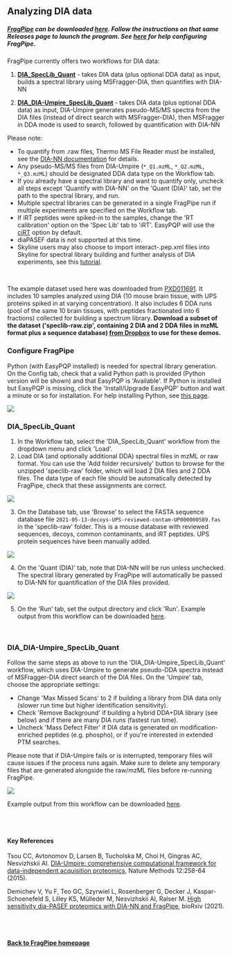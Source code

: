 ## Analyzing DIA data

##### [FragPipe](https://fragpipe.nesvilab.org) can be downloaded [here](https://github.com/Nesvilab/FragPipe/releases). Follow the instructions on that same Releases page to launch the program. See [here](https://fragpipe.nesvilab.org/docs/tutorial_fragpipe.html#configure-fragpipe) for help configuring FragPipe.

FragPipe currently offers two workflows for DIA data:

1) [**DIA_SpecLib_Quant**](https://fragpipe.nesvilab.org/docs/tutorial_DIA.html#dia_speclib_quant) - takes DIA data (plus optional DDA data) as input, builds a spectral library using MSFragger-DIA, then quantifies with DIA-NN

2) [**DIA_DIA-Umpire_SpecLib_Quant**](https://fragpipe.nesvilab.org/docs/tutorial_DIA.html#dia_dia-umpire_speclib_quant) - takes DIA data (plus optional DDA data) as input, DIA-Umpire generates pseudo-MS/MS spectra from the DIA files (instead of direct search with MSFragger-DIA), then MSFragger in DDA mode is used to search, followed by quantification with DIA-NN

Please note:

* To quantify from .raw files, Thermo MS File Reader must be installed, see the [DIA-NN documentation](https://github.com/vdemichev/DiaNN#raw-data-formats) for details.
* Any pseudo-MS/MS files from DIA-Umpire (`*_Q1.mzML`, `*_Q2.mzML`, `*_Q3.mzML`) should be designated DDA data type on the Workflow tab.
* If you already have a spectral library and want to quantify only, uncheck all steps except 'Quantify with DIA-NN' on the 'Quant (DIA)' tab, set the path to the spectral library, and run.
* Multiple spectral libraries can be generated in a single FragPipe run if multiple experiments are specified on the Workflow tab. 
* If iRT peptides were spiked-in to the samples, change the 'RT calibration' option on the 'Spec Lib' tab to 'iRT'. EasyPQP will use the [ciRT](https://www.mcponline.org/article/S1535-9476(20)32633-5/fulltext) option by default.
* diaPASEF data is not supported at this time.
* Skyline users may also choose to import interact-.pep.xml files into Skyline for spectral library building and further analysis of DIA experiments, see this [tutorial](https://fragpipe.nesvilab.org/docs/tutorial_skyline.html).
 

<br>


The example dataset used here was downloaded from [PXD011691](http://proteomecentral.proteomexchange.org/cgi/GetDataset?ID=PXD011691). It includes 10 samples analyzed using DIA (10 mouse brain tissue, with UPS proteins spiked in at varying concentration). It also includes 6 DDA runs (pool of the same 10 brain tissues, with peptides fractionated into 6 fractions) collected for building a spectrum library. **Download a subset of the dataset ('speclib-raw.zip', containing 2 DIA and 2 DDA files in mzML format plus a sequence database) [from Dropbox](https://www.dropbox.com/s/e3uqq42676kb39e/speclib-raw.zip?dl=0) to use for these demos.**


### Configure FragPipe
Python (with EasyPQP installed) is needed for spectral library generation. On the Config tab, check that a valid Python path is provided (Python version will be shown) and that EasyPQP is 'Available'. If Python is installed but EasyPQP is missing, click the 'Install/Upgrade EasyPQP' button and wait a minute or so for installation. For help installing Python, see [this page](https://fragpipe.nesvilab.org/docs/tutorial_setup_fragpipe.html#optional-install-update-or-use-an-already-installed-version-of-python).

![](https://raw.githubusercontent.com/Nesvilab/FragPipe/gh-pages/images/DIA-tutorial_setup.png)
<br>


### DIA_SpecLib_Quant
1. In the Workflow tab, select the 'DIA_SpecLib_Quant' workflow from the dropdown menu and click 'Load'.
2. Load DIA (and optionally additional DDA) spectral files in mzML or raw format. You can use the 'Add folder recursively' button to browse for the unzipped 'speclib-raw' folder, which will load 2 DIA files and 2 DDA files. The data type of each file should be automatically detected by FragPipe, check that these assignments are correct.

![](https://raw.githubusercontent.com/Nesvilab/FragPipe/gh-pages/images/DIA-tutorial_SpecLib_Quant_workflow.png)


3. On the Database tab, use 'Browse' to select the FASTA sequence database file `2021-05-13-decoys-UPS-reviewed-contam-UP000000589.fas` in the 'speclib-raw' folder. This is a mouse database with reviewed sequences, decoys, common contaminants, and iRT peptides. UPS protein sequences have been manually added.

![](https://raw.githubusercontent.com/Nesvilab/FragPipe/gh-pages/images/DIA-tutorial_database.png)


4. On the 'Quant (DIA)' tab, note that DIA-NN will be run unless unchecked. The spectral library generated by FragPipe will automatically be passed to DIA-NN for quantification of the DIA files provided.

![](https://raw.githubusercontent.com/Nesvilab/FragPipe/gh-pages/images/DIA-tutorial_quant.png)


5. On the 'Run' tab, set the output directory and click 'Run'. Example output from this workflow can be downloaded [here](https://www.dropbox.com/s/m3bccdccr5xmfo7/DIA_SpecLib_Quant-results.zip?dl=0).


<br>

### DIA_DIA-Umpire_SpecLib_Quant

Follow the same steps as above to run the 'DIA_DIA-Umpire_SpecLib_Quant' workflow, which uses DIA-Umpire to generate pseudo-DDA spectra instead of MSFragger-DIA direct search of the DIA files. On the 'Umpire' tab, choose the appropriate settings:
 - Change 'Max Missed Scans' to 2 if building a library from DIA data only (slower run time but higher identification sensitivity).
 - Check 'Remove Background' if building a hybrid DDA+DIA library (see below) and if there are many DIA runs (fastest run time).
 - Uncheck 'Mass Defect Filter' if DIA data is generated on modification-enriched peptides (e.g. phospho), or if you're interested in extended PTM searches.

 Please note that if DIA-Umpire fails or is interrupted, temporary files will cause issues if the process runs again. Make sure to delete any temporary files that are generated alongside the raw/mzML files before re-running FragPipe.

 ![](https://raw.githubusercontent.com/Nesvilab/FragPipe/gh-pages/images/DIA-tutorial_umpire.png)

Example output from this workflow can be downloaded [here](https://www.dropbox.com/s/xwa86a0nua6bx3s/DIA_DIA-Umpire_SpecLib_Quant-results.zip?dl=0).

<br>
<br>


#### Key References
Tsou CC, Avtonomov D, Larsen B, Tucholska M, Choi H, Gingras AC, Nesvizhskii AI. [DIA-Umpire: comprehensive computational framework for data-independent acquisition proteomics](https://doi.org/10.1021/acs.analchem.9b04418), Nature Methods 12:258-64 (2015).

Demichev V, Yu F, Teo GC, Szyrwiel L, Rosenberger G, Decker J, Kaspar-Schoenefeld S, Lilley KS, Mülleder M, Nesvizhskii AI, Ralser M. [High sensitivity dia-PASEF proteomics with DIA-NN and FragPipe](https://www.biorxiv.org/content/10.1101/2021.03.08.434385v1.full), bioRxiv (2021).

<br>
<br>

#### [Back to FragPipe homepage](https://fragpipe.nesvilab.org/)
